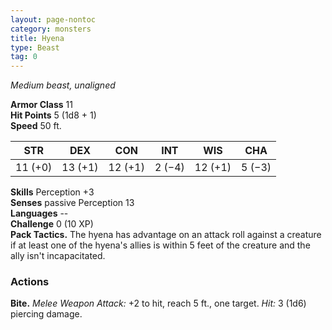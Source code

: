 ```yaml
---
layout: page-nontoc
category: monsters
title: Hyena
type: Beast
tag: 0
---
```

_Medium beast, unaligned_

**Armor Class** 11    
**Hit Points** 5 (1d8 + 1)    
**Speed** 50 ft.

| STR     | DEX     | CON     | INT     | WIS     | CHA     |
|---------|---------|---------|---------|---------|---------|
| 11 (+0) | 13 (+1) | 12 (+1) | 2 (−4)  | 12 (+1) | 5 (−3)  |  

**Skills** Perception +3    
**Senses** passive Perception 13    
**Languages** --    
**Challenge** 0 (10 XP)    
**Pack Tactics.** The hyena has advantage on an attack roll against a creature if at least one of the hyena's allies is within 5 feet of the creature and the ally isn't incapacitated. 

### Actions    
**Bite.** _Melee Weapon Attack:_ +2 to hit, reach 5 ft., one target. _Hit:_ 3 (1d6) piercing damage. 
